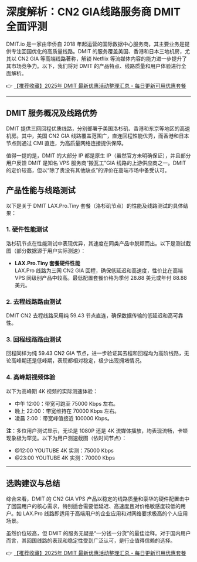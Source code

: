 # 深度解析：CN2 GIA线路服务商 DMIT 全面评测

DMIT.io 是一家由华侨自 2018 年起运营的国际数据中心服务商，其主要业务是提供专注回国优化的高质量线路。DMIT 的服务覆盖美国、香港和日本三地机房，尤其以 CN2 GIA 等高端线路著称，解锁 Netflix 等流媒体内容的能力进一步提升了其市场竞争力。以下，我们将对 DMIT 的产品特点、线路质量和用户体验进行全面解析。

👉 [【推荐收藏】2025年 DMIT 最新优惠活动整理汇总 - 每日更新可用优惠套餐](https://bit.ly/dmit_coupon)

---

## DMIT 服务概况及线路优势

DMIT 提供三网回程优质线路，分别部署于美国洛杉矶、香港和东京等地区的高速机房。其中，美国 CN2 GIA 线路覆盖范围广，直连回程性能优秀，而香港和日本节点则通过 CMI 直连，为高质量网络连接提供保障。

值得一提的是，DMIT 的大部分 IP 都是原生 IP（虽然官方未明确保证），并且部分用户反馈 DMIT 是知名 VPS 服务商“搬瓦工”GIA 线路的上游供应商之一。DMIT 的定价较高，但以“除了贵没有其他缺点”的评价在高端市场中备受认可。

## 产品性能与线路测试

以下是关于 DMIT LAX.Pro.Tiny 套餐（洛杉矶节点）的性能及线路测试的具体结果：

### 1. 硬件性能测试

洛杉矶节点在性能测试中表现优异，其速度在同类产品中脱颖而出。以下是测试截图（部分数据源于用户实际测速）：

- **LAX.Pro.Tiny 套餐硬件性能**  
  LAX.Pro 线路为三网 CN2 GIA 回程，确保低延迟和高速度，性价比在高端 VPS 同级别产品中较高。最低配置套餐价格为季付 28.88 美元或年付 88.88 美元。

### 2. 去程线路路由测试

DMIT CN2 去程线路采用纯 59.43 节点直连，确保数据传输的低延迟和高可靠性。

### 3. 回程线路路由测试

回程同样为纯 59.43 CN2 GIA 节点，进一步验证其去程和回程均为高阶线路，无论高峰期还是低峰期，表现都相对稳定，极少出现拥堵情况。

### 4. 高峰期视频体验

以下为高峰期 4K 视频的实际测速体验：

- 中午 12:00：带宽可跑至 75000 Kbps 左右。  
- 晚上 22:00：带宽维持在 70000 Kbps 左右。  
- 凌晨 2:00：带宽峰值接近 100000 Kbps。

**注**：多位用户测试显示，无论是 1080P 还是 4K 流媒体播放，均表现流畅，卡顿现象极为罕见。以下为用户测速截图（依时间节点）：

- @12:00 YOUTUBE 4K 实测：75000 Kbps  
- @23:00 YOUTUBE 4K 实测：70000 Kbps  

---

## 选购建议与总结

综合来看，DMIT 的 CN2 GIA VPS 产品以稳定的线路质量和豪华的硬件配置击中了回国用户的核心需求，特别适合需要低延迟、高速度且对价格敏感度较低的用户。如 LAX.Pro 线路即适用于高端用户的企业应用和对网络要求极高的个人应用场景。

虽然价位较高，但 DMIT 的服务无疑是“一分钱一分货”的最佳诠释。对于国内用户而言，其回国线路的表现和稳定性受到广泛认可，是行业值得信赖的选择。

👉 [【推荐收藏】2025年 DMIT 最新优惠活动整理汇总 - 每日更新可用优惠套餐](https://bit.ly/dmit_coupon)